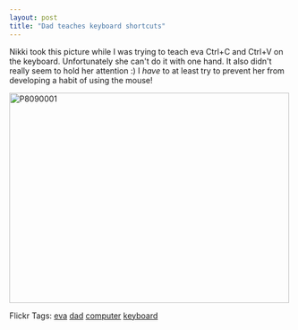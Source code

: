 ```yaml
---
layout: post
title: "Dad teaches keyboard shortcuts"
---
```


<p>Nikki took this picture while I was trying to teach eva Ctrl+C and Ctrl+V on the keyboard.  Unfortunately she can't do it with one hand.  It also didn't really seem to hold her attention :) I <em>have</em> to at least try to prevent her from developing a habit of using the mouse!</p>
<p><a title="Photo Sharing" href="http://www.flickr.com/photos/kindohm/1063814191/" target="_blank"><img height="375" alt="P8090001" src="http://farm2.static.flickr.com/1282/1063814191_e4581e9571.jpg" width="500" border="0" /></a></p>
<div class="tags" id="0767317B-992E-4b12-91E0-4F059A8CECA8:9d03b577-3778-479d-acf0-04e57d2529d9">Flickr Tags: <a href="http://flickr.com/photos/tags/eva" target="_blank" rel="tag">eva</a> <a href="http://flickr.com/photos/tags/dad" target="_blank" rel="tag">dad</a> <a href="http://flickr.com/photos/tags/computer" target="_blank" rel="tag">computer</a> <a href="http://flickr.com/photos/tags/keyboard" target="_blank" rel="tag">keyboard</a></div> 
